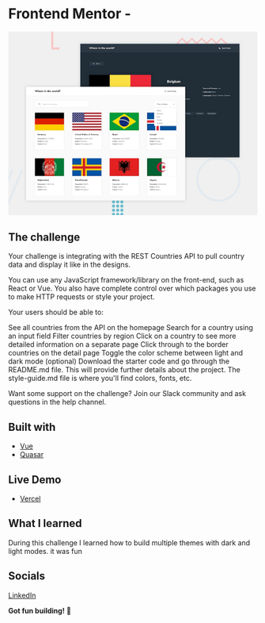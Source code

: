 # Frontend Mentor - 

![Design preview for the REST Countries API with color theme switcher challenge](./src/assets/design/desktop-preview.jpg)


## The challenge

Your challenge is integrating with the REST Countries API to pull country data and display it like in the designs.

You can use any JavaScript framework/library on the front-end, such as React or Vue. You also have complete control over which packages you use to make HTTP requests or style your project.

Your users should be able to:

See all countries from the API on the homepage
Search for a country using an input field
Filter countries by region
Click on a country to see more detailed information on a separate page
Click through to the border countries on the detail page
Toggle the color scheme between light and dark mode (optional)
Download the starter code and go through the README.md file. This will provide further details about the project. The style-guide.md file is where you'll find colors, fonts, etc.

Want some support on the challenge? Join our Slack community and ask questions in the help channel.
## Built with

- [Vue](https://vuejs.org)
- [Quasar](https://quasar.dev)


## Live Demo 

- [Vercel](https://countries-one-eta.vercel.app)

## What I learned 
During this challenge I learned how to build multiple themes with dark and light modes. it was fun


## Socials
[LinkedIn](https://www.linkedin.com/in/ange-aymar-zanou-0b6165183)

**Got fun building!** 🚀
